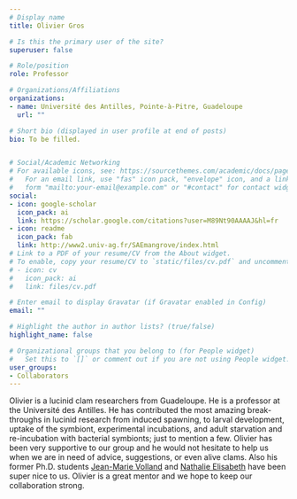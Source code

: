 ```yaml
---
# Display name
title: Olivier Gros

# Is this the primary user of the site?
superuser: false

# Role/position
role: Professor

# Organizations/Affiliations
organizations:
- name: Université des Antilles, Pointe-à-Pitre, Guadeloupe
  url: ""

# Short bio (displayed in user profile at end of posts)
bio: To be filled.


# Social/Academic Networking
# For available icons, see: https://sourcethemes.com/academic/docs/page-builder/#icons
#   For an email link, use "fas" icon pack, "envelope" icon, and a link in the
#   form "mailto:your-email@example.com" or "#contact" for contact widget.
social:
- icon: google-scholar
  icon_pack: ai
  link: https://scholar.google.com/citations?user=M89Nt90AAAAJ&hl=fr
- icon: readme
  icon_pack: fab
  link: http://www2.univ-ag.fr/SAEmangrove/index.html
# Link to a PDF of your resume/CV from the About widget.
# To enable, copy your resume/CV to `static/files/cv.pdf` and uncomment the lines below.
# - icon: cv
#   icon_pack: ai
#   link: files/cv.pdf

# Enter email to display Gravatar (if Gravatar enabled in Config)
email: ""

# Highlight the author in author lists? (true/false)
highlight_name: false

# Organizational groups that you belong to (for People widget)
#   Set this to `[]` or comment out if you are not using People widget.
user_groups:
- Collaborators
---
```


Olivier is a lucinid clam researchers from Guadeloupe. He is a professor at the Université des Antilles. He has contributed the most amazing break-throughs in lucinid research from induced spawning, to larval development, uptake of the symbiont, experimental incubations, and adult starvation and re-incubation with bacterial symbionts; just to mention a few. Olivier has been very supportive to our group and he would not hesitate to help us when we are in need of advice, suggestions, or even alive clams. Also his former Ph.D. students [Jean-Marie Volland](https://jgi.doe.gov/our-science/scientists-jgi/single-cells/) and [Nathalie Elisabeth](https://biosciences.lbl.gov/profiles/nathalie-elisabeth/) have been super nice to us. Olivier is a great mentor and we hope to keep our collaboration strong. 

